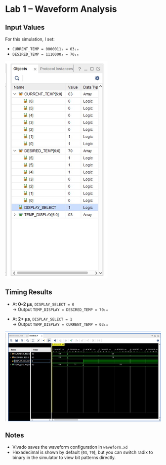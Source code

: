 # Lab 1 – Waveform Analysis

## Input Values
For this simulation, I set:
- `CURRENT_TEMP = 0000011₂ = 03₁₆`
- `DESIRED_TEMP = 1110000₂ = 70₁₆`

![Input Values](../images/lab1_value.jpg)

## Timing Results
- At **0–2 µs**, `DISPLAY_SELECT = 0`  
  → Output `TEMP_DISPLAY = DESIRED_TEMP = 70₁₆`

- At **2+ µs**, `DISPLAY_SELECT = 1`  
  → Output `TEMP_DISPLAY = CURRENT_TEMP = 03₁₆`

![Waveform](../images/lab1_waveform.jpg)

## Notes
- Vivado saves the waveform configuration in `waveform.xd`  
- Hexadecimal is shown by default (`03`, `70`), but you can switch radix to binary in the simulator to view bit patterns directly.  
